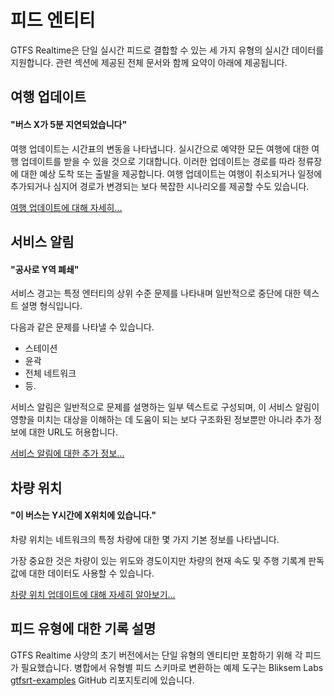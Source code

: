 # 피드 엔티티

GTFS Realtime은 단일 실시간 피드로 결합할 수 있는 세 가지 유형의 실시간 데이터를 지원합니다. 관련 섹션에 제공된 전체 문서와 함께 요약이 아래에 제공됩니다.

## 여행 업데이트

#### "버스 X가 5분 지연되었습니다"

여행 업데이트는 시간표의 변동을 나타냅니다. 실시간으로 예약한 모든 여행에 대한 여행 업데이트를 받을 수 있을 것으로 기대합니다. 이러한 업데이트는 경로를 따라 정류장에 대한 예상 도착 또는 출발을 제공합니다. 여행 업데이트는 여행이 취소되거나 일정에 추가되거나 심지어 경로가 변경되는 보다 복잡한 시나리오를 제공할 수도 있습니다.

[여행 업데이트에 대해 자세히...](trip-updates.md)

## 서비스 알림

#### "공사로 Y역 폐쇄"

서비스 경고는 특정 엔터티의 상위 수준 문제를 나타내며 일반적으로 중단에 대한 텍스트 설명 형식입니다.

다음과 같은 문제를 나타낼 수 있습니다.

*   스테이션
*   윤곽
*   전체 네트워크
*   등.

서비스 알림은 일반적으로 문제를 설명하는 일부 텍스트로 구성되며, 이 서비스 알림이 영향을 미치는 대상을 이해하는 데 도움이 되는 보다 구조화된 정보뿐만 아니라 추가 정보에 대한 URL도 허용합니다.

[서비스 알림에 대한 추가 정보...](service-alerts.md)

## 차량 위치

#### "이 버스는 Y시간에 X위치에 있습니다."

차량 위치는 네트워크의 특정 차량에 대한 몇 가지 기본 정보를 나타냅니다.

가장 중요한 것은 차량이 있는 위도와 경도이지만 차량의 현재 속도 및 주행 기록계 판독값에 대한 데이터도 사용할 수 있습니다.

[차량 위치 업데이트에 대해 자세히 알아보기...](vehicle-positions.md)

## 피드 유형에 대한 기록 설명

GTFS Realtime 사양의 초기 버전에서는 단일 유형의 엔티티만 포함하기 위해 각 피드가 필요했습니다. 병합에서 유형별 피드 스키마로 변환하는 예제 도구는 Bliksem Labs [gtfsrt-examples](https://github.com/bliksemlabs/gtfsrt-examples/blob/master/split_by_entitytype.py) GitHub 리포지토리에 있습니다.
